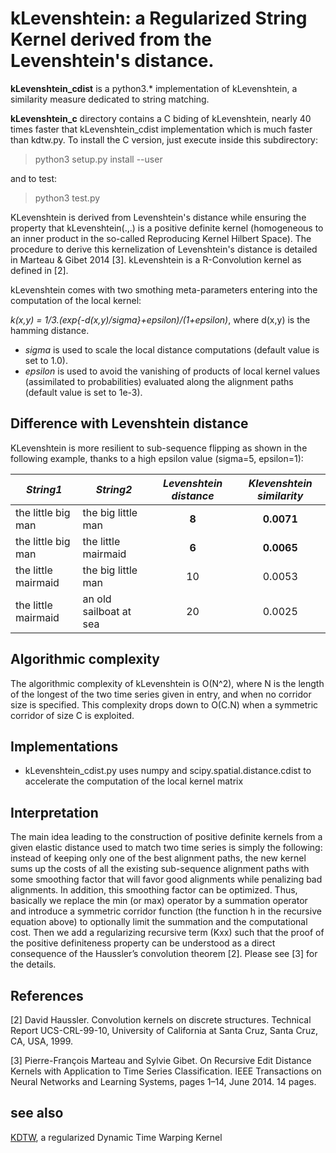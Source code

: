 # kLevenshtein: a Regularized String Kernel derived from the Levenshtein's distance.

**kLevenshtein_cdist** is a python3.* implementation of kLevenshtein, a similarity measure dedicated to string matching. 

**kLevenshtein_c** directory contains a C biding of kLevenshtein, nearly 40 times faster that kLevenshtein_cdist implementation which is much faster than kdtw.py. To install the C version, just execute inside this subdirectory:
> python3 setup.py install --user

and to test:
> python3 test.py

KLevenshtein is derived from Levenshtein's distance while ensuring the property that kLevenshtein(.,.) is a positive definite kernel (homogeneous to an inner product in the so-called Reproducing Kernel Hilbert Space). The procedure to derive this kernelization of Levenshtein's distance is detailed in Marteau & Gibet 2014 [3]. kLevenshtein is a R-Convolution kernel as defined in [2]. 

kLevenshtein comes with two smothing meta-parameters entering into the computation of the local kernel: 

*k(x,y) = 1/3.(exp{-d(x,y)/sigma}+epsilon)/(1+epsilon)*, where d(x,y) is the hamming distance.
* *sigma* is used to scale the local distance computations (default value is set to 1.0).
* *epsilon* is used to avoid the vanishing of products of local kernel values (assimilated to probabilities) evaluated along the alignment paths (default value is set to 1e-3).

## Difference with Levenshtein distance
KLevenshtein is more resilient to sub-sequence flipping as shown in the following example, thanks to a high epsilon value (sigma=5, epsilon=1):

| *String1*	          |	*String2*	             | *Levenshtein distance*|	*Klevenshtein similarity*	|
|---------------------|------------------------|:---------------------:|:--------------------------:|
| the little big man	|	the big little man	   | **8**	               |	**0.0071**	              |
| the little big man	|	the little mairmaid	   | **6**	               |	**0.0065**	              |
| the little mairmaid	|	the big little man	   | 10	                   |	0.0053	                  |
| the little mairmaid	|	an old sailboat at sea |	20	                 |	0.0025	                  |


## Algorithmic complexity
The algorithmic complexity of kLevenshtein is O(N^2), where N is the length of the longest of the two time series given in entry, and when no corridor size is specified. This complexity drops down to O(C.N) when a symmetric corridor of size C is exploited. 

## Implementations
* kLevenshtein_cdist.py uses numpy and scipy.spatial.distance.cdist to accelerate the computation of the local kernel matrix

## Interpretation
The main idea leading to the construction of positive definite kernels from a given elastic distance used to match two time series is simply the following: instead of keeping only one of the best alignment paths, the new kernel sums up the costs of all the existing sub-sequence alignment paths with some smoothing factor that will favor good alignments while penalizing bad alignments. In addition, this smoothing factor can be optimized. Thus, basically we replace the min (or max) operator by a summation operator and introduce a symmetric corridor function (the function h in the recursive equation above) to optionally limit the summation and the computational cost. Then we add a regularizing recursive term (Kxx) such that the proof of the positive definiteness property can be understood as a direct consequence of the Haussler’s convolution theorem  [2]. Please see  [3] for the details.


## References

[2]   David Haussler. Convolution kernels on discrete structures. Technical Report UCS-CRL-99-10, University of California at Santa Cruz, Santa Cruz, CA, USA, 1999.

[3]   Pierre-François Marteau and Sylvie Gibet. On Recursive Edit Distance Kernels with Application to Time Series Classification. IEEE Transactions on Neural Networks and Learning Systems, pages 1–14, June 2014. 14 pages.

## see also 
[KDTW](https://github.com/pfmarteau/KDTW), a regularized Dynamic Time Warping Kernel
